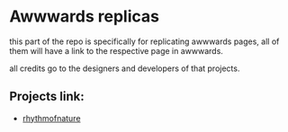 # Awwwards replicas

this part of the repo is specifically for replicating awwwards pages, all of them will have
a link to the respective page in awwwards.

all credits go to the designers and developers of that projects.

## Projects link:
- [rhythmofnature](https://www.awwwards.com/sites/rhythm-of-nature)
